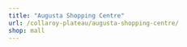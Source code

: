 ```yaml
---
title: "Augusta Shopping Centre"
url: /collaroy-plateau/augusta-shopping-centre/
shop: mall
---
```

